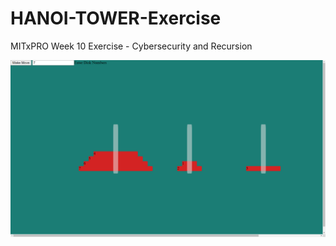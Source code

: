 # HANOI-TOWER-Exercise
MITxPRO Week 10 Exercise - Cybersecurity and Recursion

<img src="screenshotHanoiTower.png" width='600'/>
